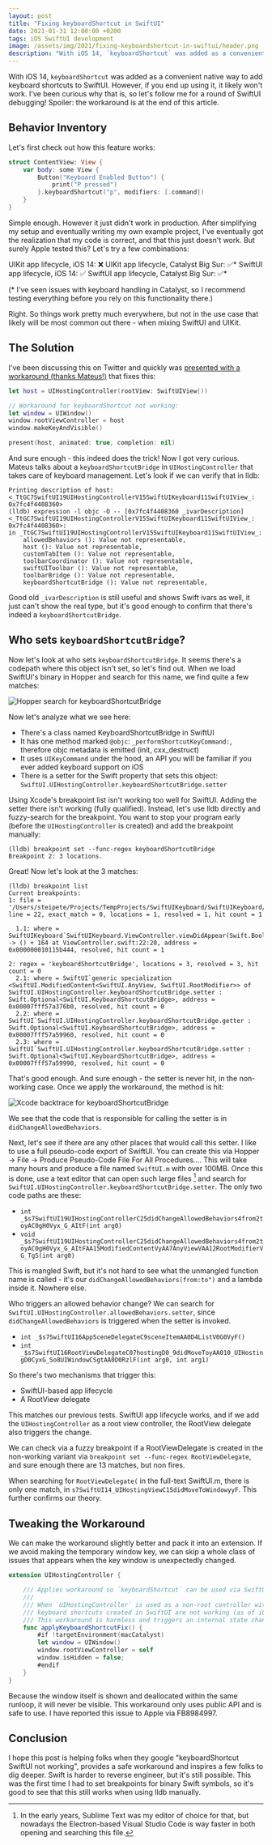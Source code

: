 ```yaml
---
layout: post
title: "Fixing keyboardShortcut in SwiftUI"
date: 2021-01-31 12:00:00 +0200
tags: iOS SwiftUI development
image: /assets/img/2021/fixing-keyboardshortcut-in-swiftui/header.png
description: "With iOS 14, `keyboardShortcut` was added as a convenient native way to add keyboard shortcuts to SwiftUI. However, if you end up using it, it likely won't work. I've been curious why that is, so let's follow me for a round of SwiftUI debugging! Spoiler: the workaround is at the end of this article."
---
```


With iOS 14, `keyboardShortcut` was added as a convenient native way to add keyboard shortcuts to SwiftUI. However, if you end up using it, it likely won't work. I've been curious why that is, so let's follow me for a round of SwiftUI debugging! Spoiler: the workaround is at the end of this article.

## Behavior Inventory

Let's first check out how this feature works:

```swift
struct ContentView: View {
    var body: some View {
        Button("Keyboard Enabled Button") {
            print("P pressed")
        }.keyboardShortcut("p", modifiers: [.command])
    }
}
```

Simple enough. However it just didn't work in production. After simplifying my setup and eventually writing my own example project, I've eventually got the realization that my code is correct, and that this just doesn't work. But surely Apple tested this? Let's try a few combinations:

UIKit app lifecycle, iOS 14: ❌
UIKit app lifecycle, Catalyst Big Sur: ✅*
SwiftUI app lifecycle, iOS 14: ✅
SwiftUI app lifecycle, Catalyst Big Sur: ✅*

(* I've seen issues with keyboard handling in Catalyst, so I recommend testing everything before you rely on this functionality there.)

Right. So things work pretty much everywhere, but not in the use case that likely will be most common out there - when mixing SwiftUI and UIKit.

## The Solution

I've been discussing this on Twitter and quickly was [presented with a workaround (thanks Mateus!)](https://twitter.com/1mtsrodrigues/status/1355555597354225665?s=21) that fixes this:

```swift
let host = UIHostingController(rootView: SwiftUIView())

// Workaround for keyboardShortcut not working:
let window = UIWindow()
window.rootViewController = host
window.makeKeyAndVisible()

present(host, animated: true, completion: nil)
```

And sure enough - this indeed does the trick! Now I got very curious. Mateus talks about a `keyboardShortcutBridge` in `UIHostingController` that takes care of keyboard management. Let's look if we can verify that in lldb:

```
Printing description of host:
<_TtGC7SwiftUI19UIHostingControllerV15SwiftUIKeyboard11SwiftUIView_: 0x7fc4f4408360>
(lldb) expression -l objc -O -- [0x7fc4f4408360 _ivarDescription]
<_TtGC7SwiftUI19UIHostingControllerV15SwiftUIKeyboard11SwiftUIView_: 0x7fc4f4408360>:
in _TtGC7SwiftUI19UIHostingControllerV15SwiftUIKeyboard11SwiftUIView_:
	allowedBehaviors (): Value not representable, 
	host (): Value not representable, 
	customTabItem (): Value not representable, 
	toolbarCoordinator (): Value not representable, 
	swiftUIToolbar (): Value not representable, 
	toolbarBridge (): Value not representable, 
	keyboardShortcutBridge (): Value not representable, 
```

Good old `_ivarDescription` is still useful and shows Swift ivars as well, it just can't show the real type, but it's good enough to confirm that there's indeed a `keyboardShortcutBridge`.

## Who sets `keyboardShortcutBridge`?

Now let's look at who sets `keyboardShortcutBridge`. It seems there's a codepath where this object isn't set, so let's find out. When we load SwiftUI's binary in Hopper and search for this name, we find quite a few matches:

![Hopper search for keyboardShortcutBridge](/assets/img/2021/fixing-keyboardshortcut-in-swiftui/keyboardShortcutBridge.png)

Now let's analyze what we see here:

- There's a class named KeyboardShortcutBridge in SwiftUI
- It has one method marked `@objc`: `_performShortcutKeyCommand:`, therefore objc metadata is emitted (init, cxx_destruct)
- It uses `UIKeyCommand` under the hood, an API you will be familiar if you ever added keyboard support on iOS
- There is a setter for the Swift property that sets this object: `SwiftUI.UIHostingController.keyboardShortcutBridge.setter`

Using Xcode's breakpoint list isn't working too well for SwiftUI. Adding the setter there isn't working (fully qualified). Instead, let's use lldb directly and fuzzy-search for the breakpoint. You want to stop your program early (before the `UIHostingController` is created) and add the breakpoint manually:

```
(lldb) breakpoint set --func-regex keyboardShortcutBridge
Breakpoint 2: 3 locations.
```

Great! Now let's look at the 3 matches:

```
(lldb) breakpoint list
Current breakpoints:
1: file = '/Users/steipete/Projects/TempProjects/SwiftUIKeyboard/SwiftUIKeyboard/ViewController.swift', line = 22, exact_match = 0, locations = 1, resolved = 1, hit count = 1

  1.1: where = SwiftUIKeyboard`SwiftUIKeyboard.ViewController.viewDidAppear(Swift.Bool) -> () + 164 at ViewController.swift:22:20, address = 0x000000010115b444, resolved, hit count = 1 

2: regex = 'keyboardShortcutBridge', locations = 3, resolved = 3, hit count = 0
  2.1: where = SwiftUI`generic specialization <SwiftUI.ModifiedContent<SwiftUI.AnyView, SwiftUI.RootModifier>> of SwiftUI.UIHostingController.keyboardShortcutBridge.setter : Swift.Optional<SwiftUI.KeyboardShortcutBridge>, address = 0x00007fff57a376b0, resolved, hit count = 0 
  2.2: where = SwiftUI`SwiftUI.UIHostingController.keyboardShortcutBridge.getter : Swift.Optional<SwiftUI.KeyboardShortcutBridge>, address = 0x00007fff57a59960, resolved, hit count = 0 
  2.3: where = SwiftUI`SwiftUI.UIHostingController.keyboardShortcutBridge.setter : Swift.Optional<SwiftUI.KeyboardShortcutBridge>, address = 0x00007fff57a59990, resolved, hit count = 0 
```

That's good enough. And sure enough - the setter is never hit, in the non-working case. Once we apply the workaround, the method is hit:

![Xcode backtrace for keyboardShortcutBridge](/assets/img/2021/fixing-keyboardshortcut-in-swiftui/keyboardShortcutBridge-setter.png)

We see that the code that is responsible for calling the setter is in `didChangeAllowedBehaviors`. 

Next, let's see if there are any other places that would call this setter. I like to use a full pseudo-code export of SwiftUI. You can create this via Hopper -> File -> Produce Pseudo-Code File For All Procedures…. This will take many hours and produce a file named `SwiftUI.m` with over 100MB. Once this is done, use a text editor that can open such large files [^2] and search for `SwiftUI.UIHostingController.keyboardShortcutBridge.setter`. The only two code paths are these:

[^2]: In the early years, Sublime Text was my editor of choice for that, but nowadays the Electron-based Visual Studio Code is way faster in both opening and searching this file.

- `int _$s7SwiftUI19UIHostingControllerC25didChangeAllowedBehaviors4from2toyAC0gH0Vyx_G_AItF(int arg0)`
- `void _$s7SwiftUI19UIHostingControllerC25didChangeAllowedBehaviors4from2toyAC0gH0Vyx_G_AItFAA15ModifiedContentVyAA7AnyViewVAA12RootModifierVG_Tg5(int arg0)`
 
 This is mangled Swift, but it's not hard to see what the unmangled function name is called - it's our `didChangeAllowedBehaviors(from:to")` and a lambda inside it. Nowhere else. 
 
 Who triggers an allowed behavior change? We can search for `SwiftUI.UIHostingController.allowedBehaviors.setter`, since `didChangeAllowedBehaviors` is triggered when the setter is invoked.
  
 - `int _$s7SwiftUI16AppSceneDelegateC9sceneItemAA0D4ListV0G0VyF()`
 - `int _$s7SwiftUI16RootViewDelegateC07hostingD0_9didMoveToyAA010_UIHostingD0CyxG_So8UIWindowCSgtAA0D0RzlF(int arg0, int arg1)`

So there's two mechanisms that trigger this:
- SwiftUI-based app lifecycle
- A RootView delegate

This matches our previous tests. SwiftUI app lifecycle works, and if we add the `UIHostingController` as a root view controller, the RootView delegate also triggers the change.

We can check via a fuzzy breakpoint if a RootViewDelegate is created in the non-working variant via `breakpoint set --func-regex RootViewDelegate`, and sure enough there are 13 matches, but non fires. 

When searching for `RootViewDelegate(` in the full-text SwiftUI.m, there is only one match, in `s7SwiftUI14_UIHostingViewC15didMoveToWindowyyF`. This further confirms our theory.

## Tweaking the Workaround

We can make the workaround slightly better and pack it into an extension. If we avoid making the temporary window key, we can skip a whole class of issues that appears when the key window is unexpectedly changed.

```swift
extension UIHostingController {

    /// Applies workaround so `keyboardShortcut` can be used via SwiftUI.
    ///
    /// When `UIHostingController` is used as a non-root controller with UIKit app lifecycle,
    /// keyboard shortcuts created in SwiftUI are not working (as of iOS 14.4).
    /// This workaround is harmless and triggers an internal state change that enables keyboard shortcut bridging.
    func applyKeyboardShortcutFix() {
        #if !targetEnvironment(macCatalyst)
        let window = UIWindow()
        window.rootViewController = self
        window.isHidden = false;
        #endif
    }
}
``` 

Because the window itself is shown and deallocated within the same runloop, it will never be visible. This workaround only uses public API and is safe to use. I have reported this issue to Apple via FB8984997.

## Conclusion

I hope this post is helping folks when they google "keyboardShortcut SwiftUI not working", provides a safe workaround and inspires a few folks to dig deeper. Swift is harder to reverse engineer, but it's still possible. This was the first time I had to set breakpoints for binary Swift symbols, so it's good to see that this still works when using lldb manually.
